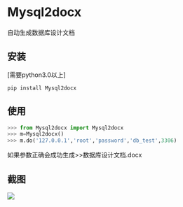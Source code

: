# Mysql2docx
自动生成数据库设计文档

## 安装
[需要python3.0以上]
 
```shell
pip install Mysql2docx
```


## 使用
```python
>>> from Mysql2docx import Mysql2docx
>>> m=Mysql2docx()
>>> m.do('127.0.0.1','root','password','db_test',3306)
```
如果参数正确会成功生成>>数据库设计文档.docx

## 截图
![](https://gitee.com/icecooly/Mysql2docx/attach_files/download?i=92257&u=http%3A%2F%2Ffiles.git.oschina.net%2Fgroup1%2FM00%2F01%2FC2%2FPaAvDFmfDX2AbSPhAAH-JDNEN-o933.png%3Ftoken%3D314a024565ec3e8df4ec6964413aacba%26ts%3D1503595901%26attname%3Dlizi.png)
